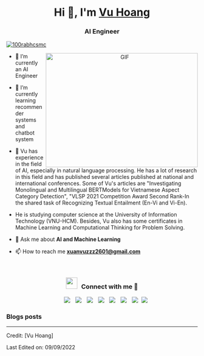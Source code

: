 <h1 align="center">Hi 👋, I'm <a href="[https://100rabhcsmc.github.io/Me.io](https://github.com/xuanvuzzz2601)/" target="blank">
Vu Hoang</a></h1>
<h3 align="center">AI Engineer</h3>

<p align="left"> <i class="fa-brands fa-facebook"></i> </p>

<p align="left"> <a href="https://www.instagram.com/iamxuanvu/" target="blank"><img src="[https://img.shields.io/twitter/follow/100rabhcsmc?logo=twitter&style=for-the-badge](https://flyclipart.com/thumb2/facebook-fb-icon-753256.png)" alt="100rabhcsmc" /></a> </p>

<a target="_blank" align="center">
  <img align="right" top="500" height="300" width="400" alt="GIF" src="https://media.giphy.com/media/SWoSkN6DxTszqIKEqv/giphy.gif">
</a>

- 🌱 I’m currently an AI Engineer

- 🌱 I’m currently learning  recommender systems and chatbot system

- 📝 Vu has experience in the field of AI, especially in natural language processing.
He has a lot of research in this field and has published several articles published at national and international conferences. Some of Vu's articles are "Investigating Monolingual and Multilingual BERTModels for Vietnamese Aspect Category Detection", "VLSP 2021 Competition Award Second Rank-In the shared task of Recognizing Textual Entailment (En-Vi and Vi-En). </br>

- He is studying computer science at the University of Information Technology (VNU-HCM). Besides, Vu also has some certificates in Machine Learning and Computational Thinking for Problem Solving. </br>


- 💬 Ask me about **AI and Machine Learning**

- 📫 How to reach me **xuanvuzzz2601@gmail.com**

<br/>
<h3 align="center" > <img src="https://media.giphy.com/media/iY8CRBdQXODJSCERIr/giphy.gif" width="30" height="30" style="margin-right: 10px;">Connect with me 🤝 </h3>

<p align="center">

 <div align="center"  class="icons-social" style="margin-left: 10px;">
        <a style="margin-left: 10px;"  target="_blank" href="https://www.linkedin.com/in/saurabhmchavan/">
			<img src="https://img.icons8.com/doodle/40/000000/linkedin--v2.png"></a>
        <a style="margin-left: 10px;" target="_blank" href="https://github.com/100rabhcsmc">
		<img src="https://img.icons8.com/doodle/40/000000/github--v1.png"></a>
		<a style="margin-left: 10px;" target="_blank" href="https://stackoverflow.com/users/12053852/saurabh-chavan?tab=profile">
				<img src="https://img.icons8.com/external-tal-revivo-color-tal-revivo/40/000000/external-stack-overflow-is-a-question-and-answer-site-for-professional-logo-color-tal-revivo.png"></a>
	   <a style="margin-left: 10px;" target="_blank" href="https://dev.to/100rabhcsmc">
					<img src="https://img.icons8.com/external-sketchy-juicy-fish/0.6x/external-blog-online-services-sketchy-sketchy-juicy-fish.png"></a>
        <a style="margin-left: 10px;" target="_blank" href="https://instagram.com/100rabhch">
			<img src="https://img.icons8.com/doodle/40/000000/instagram-new--v2.png"></a>
		<a style="margin-left: 10px;" target="_blank" href="https://twitter.com/100rabhcsmc">
			<img src="https://img.icons8.com/doodle/1x/twitter-squared--v2.png" ></a>
		<a style="margin-left: 10px;" target="_blank" href="https://www.youtube.com/channel/UC-ZdNkKNHC6KguDqNFKO2Nw?view_as=subscriber">
				<img src="https://img.icons8.com/doodle/1x/youtube--v2.png" ></a>
		<a style="margin-left: 5px;" target="_blank" href="https://github.com/100rabhcsmc/Me.io/blob/master/01SaurabhChavanReactNativeResume.pdf">
					<img src="https://img.icons8.com/plasticine/0.5x/resume.png" ></a>
      </div>

</p>

### Blogs posts

<!-- BLOG-POST-LIST:START -->
<!-- BLOG-POST-LIST:END -->

---

Credit: [Vu Hoang]

Last Edited on: 09/09/2022
